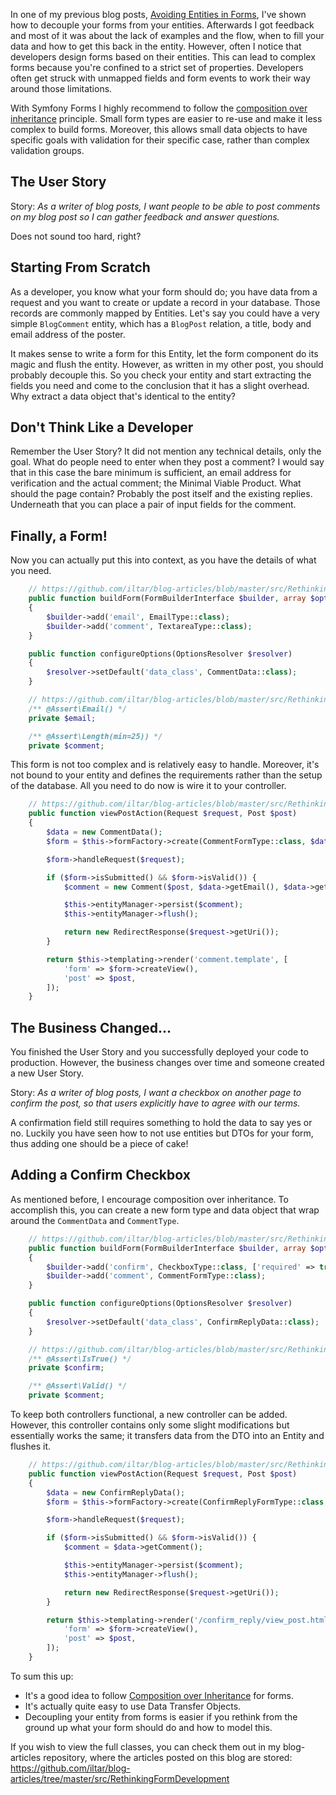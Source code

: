 [//]: # (TITLE: Rethinking Form Development)
[//]: # (DATE: 2000-00-00T00:00:00+01:00)
[//]: # (TAGS: Symfony, Forms, DTO, Data Transfer Object, Entity, User Story, Minimal Viable Product)

In one of my previous blog posts, [Avoiding Entities in Forms][entities in forms], I've shown how to decouple your forms
from your entities. Afterwards I got feedback and most of it was about the lack of examples and the flow, when
to fill your data and how to get this back in the entity. However, often I notice that developers design forms
based on their entities. This can lead to complex forms because you're confined to a strict set of properties.
Developers often get struck with unmapped fields and form events to work their way around those limitations.

With Symfony Forms I highly recommend to follow the [composition over inheritance][composition over inheritance]
principle. Small form types are easier to re-use and make it less complex to build forms. Moreover, this allows small
data objects to have specific goals with validation for their specific case, rather than complex validation groups.

## The User Story
Story: _As a writer of blog posts, I want people to be able to post comments on my blog post so I can gather feedback
and answer questions._

Does not sound too hard, right?

## Starting From Scratch
As a developer, you know what your form should do; you have data from a request and you want to create or update
a record in your database. Those records are commonly mapped by Entities. Let's say you could have a very simple
`BlogComment` entity, which has a `BlogPost` relation, a title, body and email address of the poster.

It makes sense to write a form for this Entity, let the form component do its magic and flush the entity. However, as
written in my other post, you should probably decouple this. So you check your entity and start extracting the fields
you need and come to the conclusion that it has a slight overhead. Why extract a data object that's identical to the
entity?

## Don't Think Like a Developer
Remember the User Story? It did not mention any technical details, only the goal. What do people need to enter when they
post a comment? I would say that in this case the bare minimum is sufficient, an email address for verification and the
actual comment; the Minimal Viable Product. What should the page contain? Probably the post itself and the existing
replies. Underneath that you can place a pair of input fields for the comment.

## Finally, a Form!
Now you can actually put this into context, as you have the details of what you need.

```php
    // https://github.com/iltar/blog-articles/blob/master/src/RethinkingFormDevelopment/CommentFormType.php
    public function buildForm(FormBuilderInterface $builder, array $options)
    {
        $builder->add('email', EmailType::class);
        $builder->add('comment', TextareaType::class);
    }

    public function configureOptions(OptionsResolver $resolver)
    {
        $resolver->setDefault('data_class', CommentData::class);
    }
```
```php
    // https://github.com/iltar/blog-articles/blob/master/src/RethinkingFormDevelopment/CommentData.php
    /** @Assert\Email() */
    private $email;

    /** @Assert\Length(min=25)) */
    private $comment;
```

This form is not too complex and is relatively easy to handle. Moreover, it's not bound to your entity and defines the
requirements rather than the setup of the database. All you need to do now is wire it to your controller.

```php
    // https://github.com/iltar/blog-articles/blob/master/src/RethinkingFormDevelopment/SimpleReplyController.php
    public function viewPostAction(Request $request, Post $post)
    {
        $data = new CommentData();
        $form = $this->formFactory->create(CommentFormType::class, $data);

        $form->handleRequest($request);

        if ($form->isSubmitted() && $form->isValid()) {
            $comment = new Comment($post, $data->getEmail(), $data->getComment());

            $this->entityManager->persist($comment);
            $this->entityManager->flush();

            return new RedirectResponse($request->getUri());
        }

        return $this->templating->render('comment.template', [
            'form' => $form->createView(),
            'post' => $post,
        ]);
    }
```

## The Business Changed...
You finished the User Story and you successfully deployed your code to production. However, the business changes over
time and someone created a new User Story.

Story: _As a writer of blog posts, I want a checkbox on another page to confirm the post, so that users explicitly have
to agree with our terms._

A confirmation field still requires something to hold the data to say yes or
no. Luckily you have seen how to not use entities but DTOs for your form, thus adding one should be a piece of cake!

## Adding a Confirm Checkbox
As mentioned before, I encourage composition over inheritance. To accomplish this, you can create a new form type and
data object that wrap around the `CommentData` and `CommentType`.

```php
    // https://github.com/iltar/blog-articles/blob/master/src/RethinkingFormDevelopment/ConfirmReplyFormType.php
    public function buildForm(FormBuilderInterface $builder, array $options)
    {
        $builder->add('confirm', CheckboxType::class, ['required' => true]);
        $builder->add('comment', CommentFormType::class);
    }

    public function configureOptions(OptionsResolver $resolver)
    {
        $resolver->setDefault('data_class', ConfirmReplyData::class);
    }
```
```php
    // https://github.com/iltar/blog-articles/blob/master/src/RethinkingFormDevelopment/ConfirmReplyData.php 
    /** @Assert\IsTrue() */
    private $confirm;

    /** @Assert\Valid() */
    private $comment;
```

To keep both controllers functional, a new controller can be added. However, this controller contains only some slight
modifications but essentially works the same; it transfers data from the DTO into an Entity and flushes it.

```php
    // https://github.com/iltar/blog-articles/blob/master/src/RethinkingFormDevelopment/ConfirmReplyController.php 
    public function viewPostAction(Request $request, Post $post)
    {
        $data = new ConfirmReplyData();
        $form = $this->formFactory->create(ConfirmReplyFormType::class, $data);

        $form->handleRequest($request);

        if ($form->isSubmitted() && $form->isValid()) {
            $comment = $data->getComment();

            $this->entityManager->persist($comment);
            $this->entityManager->flush();

            return new RedirectResponse($request->getUri());
        }

        return $this->templating->render('/confirm_reply/view_post.html.twig', [
            'form' => $form->createView(),
            'post' => $post,
        ]);
    }
```

To sum this up:
 - It's a good idea to follow [Composition over Inheritance][composition over inheritance] for forms.
 - It's actually quite easy to use Data Transfer Objects.
 - Decoupling your entity from forms is easier if you rethink from the ground up what your form should do and how to
 model this.
 
If you wish to view the full classes, you can check them out in my blog-articles repository, where the articles posted
on this blog are stored: https://github.com/iltar/blog-articles/tree/master/src/RethinkingFormDevelopment

[entities in forms]: /post/avoiding-entities-in-forms
[composition over inheritance]: https://en.wikipedia.org/wiki/Composition_over_inheritance
